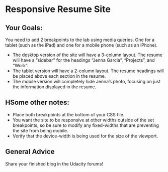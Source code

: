# Responsive Resume Site #

## Your Goals: ##
You need to add 2 breakpoints to the lab using media queries. One for a tablet (such as the iPad) and one for a mobile phone (such as an iPhone).

* The desktop version of the site will have a 3-column layout. The resume will have a “sidebar” for the headings “Jenna Garcia”, “Projects”, and “Work”.
* The tablet version will have a 2-column layout. The resume headings will be placed above each section in the resume.
* The mobile version will completely hide Jenna’s photo, focusing on just the information displayed in the resume.

## HSome other notes: ##

* Place both breakpoints at the bottom of your CSS file.
* You want the site to be responsive at other widths outside of the set breakpoints, so be sure to modify any fixed-widths that are preventing the site from being mobile.
* Verify that the device-width is being used for the size of the viewport.

## General Advice ##

Share your finished blog in the Udacity forums!
